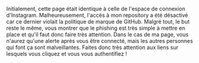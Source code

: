 Initialement, cette page était identique à celle de l'espace de connexion d'Instagram. Malheureusement, l'accès à mon repository a été désactivé car ce dernier violait la politique de marque de GitHub. Malgré tout, le but reste le même, vous montrer que le phishing est très simple à mettre en place et qu'il faut donc faire très attention. Dans le cas de ma page, vous n'aurez qu'une alerte après vous être connecté, mais les autres personnes qui font ça sont malveillantes. Faites donc très attention aux liens sur lesquels vous cliquez et vous vous authentifiez !
